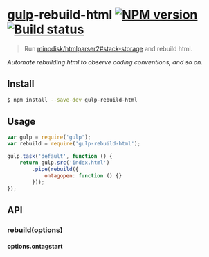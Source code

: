 # [gulp](http://gulpjs.com)-rebuild-html [![NPM version][npm-image]][npm-url] [![Build status][travis-image]][travis-url]

> Run [minodisk/htmlparser2#stack-storage](https://github.com/minodisk/htmlparser2/tree/stack-storage) and rebuild html.

*Automate rebuilding html to observe coding conventions, and so on.*

## Install

```bash
$ npm install --save-dev gulp-rebuild-html
```

## Usage

```js
var gulp = require('gulp');
var rebuild = require('gulp-rebuild-html');

gulp.task('default', function () {
	return gulp.src('index.html')
		.pipe(rebuild({
			ontagopen: function () {}
		}));
});
```


## API

### rebuild(options)

#### options.ontagstart


[travis-url]: http://travis-ci.org/minodisk/gulp-rebuild-html
[travis-image]: https://secure.travis-ci.org/minodisk/gulp-rebuild-html.svg?branch=master
[npm-url]: https://npmjs.org/package/gulp-rebuild-html
[npm-image]: https://badge.fury.io/js/gulp-rebuild-html.svg

